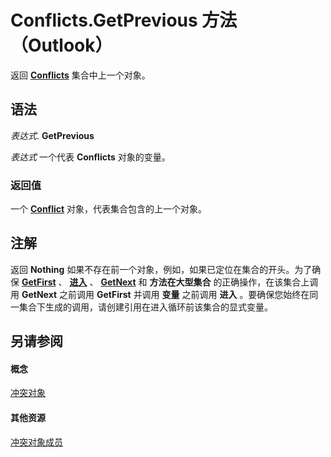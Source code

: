 
# Conflicts.GetPrevious 方法 （Outlook）

返回  **[Conflicts](c4e1c060-519a-a6d1-8fb2-c7dfa1e3e66f.md)** 集合中上一个对象。


## 语法

 _表达式_. **GetPrevious**

 _表达式_ 一个代表 **Conflicts** 对象的变量。


### 返回值

一个  **[Conflict](a7c8f12a-08ba-9fff-60b8-a02d1c7f6f33.md)** 对象，代表集合包含的上一个对象。


## 注解

返回 **Nothing** 如果不存在前一个对象，例如，如果已定位在集合的开头。为了确保 **[GetFirst](f257a9f1-d9ec-c13a-62f7-0228d55342da.md)** 、 **[进入](2f82fcab-7c8e-3df7-adc1-8f701d3bf9cb.md)** 、 **[GetNext](2e21ea88-c732-17ee-cd87-698fee992269.md)** 和 **方法在大型集合** 的正确操作，在该集合上调用 **GetNext** 之前调用 **GetFirst** 并调用 **变量** 之前调用 **进入** 。要确保您始终在同一集合下生成的调用，请创建引用在进入循环前该集合的显式变量。


## 另请参阅


#### 概念


[冲突对象](c4e1c060-519a-a6d1-8fb2-c7dfa1e3e66f.md)
#### 其他资源


[冲突对象成员](dcc61922-d119-1bb9-c175-a80a73599559.md)